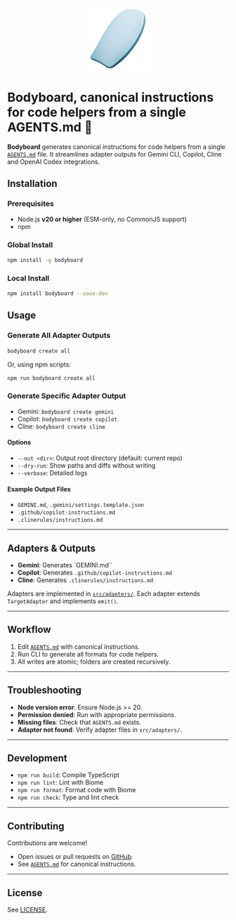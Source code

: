 <p align="center">
  <img src="assets/thumbnail.png" alt="Bodyboard Thumbnail" height="150" />
</p>

# Bodyboard, canonical instructions for code helpers from a single AGENTS.md 🌊
**Bodyboard** generates canonical instructions for code helpers from a single [`AGENTS.md`](./AGENTS.md) file. It streamlines adapter outputs for Gemini CLI, Copilot, Cline and OpenAI Codex integrations.

## Installation

### Prerequisites

- Node.js **v20 or higher** (ESM-only, no CommonJS support)
- npm

### Global Install

```bash
npm install -g bodyboard
```

### Local Install

```bash
npm install bodyboard --save-dev
```

## Usage

### Generate All Adapter Outputs

```bash
bodyboard create all
```

Or, using npm scripts:

```bash
npm run bodyboard create all
```

### Generate Specific Adapter Output

- Gemini: `bodyboard create gemini`
- Copilot: `bodyboard create copilot`
- Cline: `bodyboard create cline`

#### Options

- `--out <dir>`: Output root directory (default: current repo)
- `--dry-run`: Show paths and diffs without writing
- `--verbose`: Detailed logs

#### Example Output Files

- `GEMINI.md`, `.gemini/settings.template.json`
- `.github/copilot-instructions.md`
- `.clinerules/instructions.md`

---

## Adapters & Outputs

- **Gemini**: Generates `GEMINI.md``
- **Copilot**: Generates `.github/copilot-instructions.md`
- **Cline**: Generates `.clinerules/instructions.md`

Adapters are implemented in [`src/adapters/`](./src/adapters/). Each adapter extends `TargetAdapter` and implements `emit()`.

---

## Workflow

1. Edit [`AGENTS.md`](./AGENTS.md) with canonical instructions.
2. Run CLI to generate all formats for code helpers.
3. All writes are atomic; folders are created recursively.

---

## Troubleshooting

- **Node version error**: Ensure Node.js >= 20.
- **Permission denied**: Run with appropriate permissions.
- **Missing files**: Check that `AGENTS.md` exists.
- **Adapter not found**: Verify adapter files in `src/adapters/`.

---

## Development

- `npm run build`: Compile TypeScript
- `npm run lint`: Lint with Biome
- `npm run format`: Format code with Biome
- `npm run check`: Type and lint check

---

## Contributing

Contributions are welcome!
- Open issues or pull requests on [GitHub](https://github.com/louisbrulenaudet/bodyboard).
- See [`AGENTS.md`](./AGENTS.md) for canonical instructions.

---

## License

See [LICENSE](./LICENSE).
